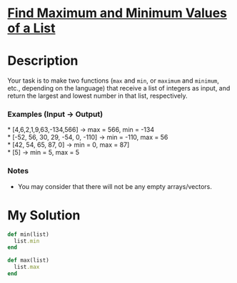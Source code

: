 # [Find Maximum and Minimum Values of a List](https://www.codewars.com/kata/577a98a6ae28071780000989)

# Description
Your task is to make two functions (<code>max</code> and <code>min</code>, or <code>maximum</code> and 
<code>minimum</code>, etc., depending on the language) that receive a list of integers as input, and return the largest 
and lowest number in that list, respectively.

### Examples (Input -> Output)
&ast; [4,6,2,1,9,63,-134,566]         -> max = 566, min = -134\
&ast; [-52, 56, 30, 29, -54, 0, -110] -> min = -110, max = 56\
&ast; [42, 54, 65, 87, 0]             -> min = 0, max = 87]\
&ast; [5]                             -> min = 5, max = 5

### Notes
* You may consider that there will not be any empty arrays/vectors.

# My Solution
```ruby
def min(list)
  list.min
end

def max(list)
  list.max
end
```
